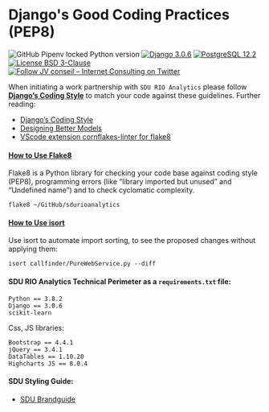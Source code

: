 # Django's Good Coding Practices (PEP8)

![GitHub Pipenv locked Python version](https://img.shields.io/github/pipenv/locked/python-version/sdurioanalytics/welcome?color=green)
[![Django 3.0.6](https://img.shields.io/badge/Django-3.0.6-green)](https://www.djangoproject.com/weblog/2019/jul/01/security-releases/)
[![PostgreSQL 12.2](https://img.shields.io/badge/PostgreSQL-12.2-green.svg)](https://www.postgresql.org/)
[![License BSD 3-Clause](https://img.shields.io/badge/License-BSD%203--Clause-blue.svg)](LICENSE)
[![Follow JV conseil – Internet Consulting on Twitter](https://img.shields.io/twitter/follow/JVconseil.svg?style=social&logo=twitter)](https://twitter.com/JVconseil)

When initiating a work partnership with `SDU RIO Analytics` please follow **[Django’s Coding Style](https://docs.djangoproject.com/en/dev/internals/contributing/writing-code/coding-style/)** to match your code against these guidelines. Further reading:
- [Django’s Coding Style](https://docs.djangoproject.com/en/dev/internals/contributing/writing-code/coding-style/)
- [Designing Better Models](https://simpleisbetterthancomplex.com/tips/2018/02/10/django-tip-22-designing-better-models.html)
- [VScode extension cornflakes-linter for flake8](https://marketplace.visualstudio.com/items?itemName=kevinglasson.cornflakes-linter)

#### [How to Use Flake8](https://simpleisbetterthancomplex.com/packages/2016/08/05/flake8.html)

Flake8 is a Python library for checking your code base against coding style (PEP8), programming errors (like “library imported but unused” and “Undefined name”) and to check cyclomatic complexity.

```
flake8 ~/GitHub/sdurioanalytics
```

#### [How to Use isort](https://github.com/timothycrosley/isort#using-isort)

Use isort to automate import sorting, to see the proposed changes without applying them:

```
isort callfinder/PureWebService.py --diff
```


#### SDU RIO Analytics Technical Perimeter as a `requirements.txt` file:

```
Python == 3.8.2
Django == 3.0.6
scikit-learn
```

Css, JS libraries:

```
Bootstrap == 4.4.1
jQuery == 3.4.1
DataTables == 1.10.20
Highcharts JS == 8.0.4
```

#### SDU Styling Guide:

- [SDU Brandguide](http://anygivenmonday.org/clients/sdu/brandguide/#farver)
